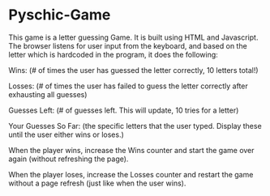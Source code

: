 # Pyschic-Game

This game is a letter guessing Game. It is built using HTML and Javascript. The browser listens for user input from the keyboard, and based on the letter which is hardcoded in the program, it does the following: 

Wins: (# of times the user has guessed the letter correctly, 10 letters total!)

Losses: (# of times the user has failed to guess the letter correctly after exhausting all guesses)

Guesses Left: (# of guesses left. This will update, 10 tries for a letter)

Your Guesses So Far: (the specific letters that the user typed. Display these until the user either wins or loses.)

When the player wins, increase the Wins counter and start the game over again (without refreshing the page).

When the player loses, increase the Losses counter and restart the game without a page refresh (just like when the user wins).
